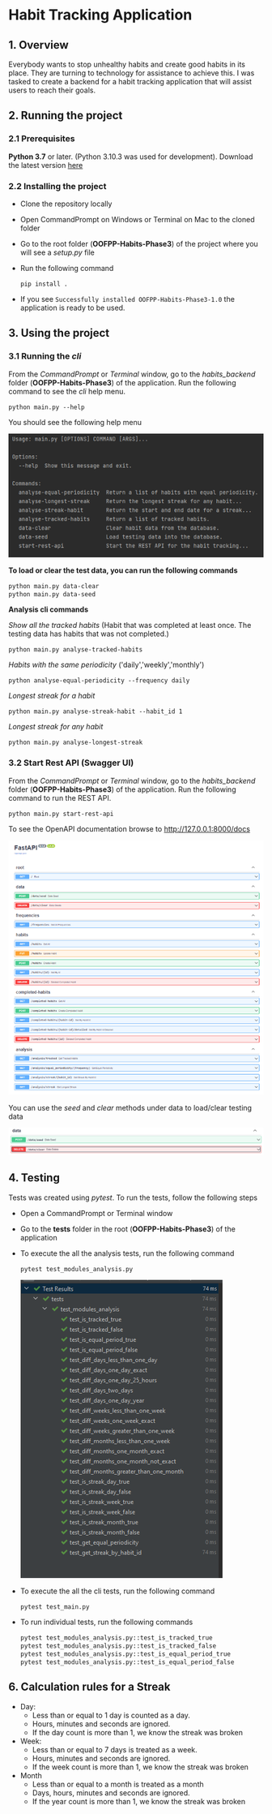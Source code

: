 # Habit Tracking Application

## 1. Overview

Everybody wants to stop unhealthy habits and create good habits in its place. They are turning to technology for assistance to achieve this. I was tasked to create a backend for a habit tracking application that will assist users to reach their goals.

## 2. Running the project

### 2.1 Prerequisites

**Python 3.7** or later. (Python 3.10.3 was used for development). Download the latest version [here](https://www.python.org/downloads/)

### 2.2 Installing the project

- Clone the repository locally
- Open CommandPrompt on Windows or Terminal on Mac to the cloned folder
- Go to the root folder (**OOFPP-Habits-Phase3**) of the project where you will see a _setup.py_ file
- Run the following command

  ```
  pip install .
  ```

- If you see `Successfully installed OOFPP-Habits-Phase3-1.0` the application is ready to be used.

## 3. Using the project

### 3.1 Running the _cli_

From the _CommandPrompt_ or _Terminal_ window, go to the _habits_backend_ folder (**OOFPP-Habits-Phase3**) of the application.
Run the following command to see the _cli_ help menu.

```
python main.py --help
```

You should see the following help menu

![Cli Menu](./resources/cli_help_menu.png)

**To load or clear the test data, you can run the following commands**

```
python main.py data-clear
python main.py data-seed
```

**Analysis cli commands**

_Show all the tracked habits_ (Habit that was completed at least once. The testing data has habits that was not completed.)

```
python main.py analyse-tracked-habits
```

_Habits with the same periodicity_ ('daily','weekly','monthly')

```
python analyse-equal-periodicity --frequency daily
```

_Longest streak for a habit_

```
python main.py analyse-streak-habit --habit_id 1
```

_Longest streak for any habit_

```
python main.py analyse-longest-streak
```

### 3.2 Start Rest API (Swagger UI)

From the _CommandPrompt_ or _Terminal_ window, go to the _habits_backend_ folder (**OOFPP-Habits-Phase3**) of the application.
Run the following command to run the REST API.

```
python main.py start-rest-api
```

To see the OpenAPI documentation browse to
http://127.0.0.1:8000/docs

![Swagger Documentation](./resources/swagger.png)

You can use the _seed_ and _clear_ methods under data to load/clear testing data

![Test Data](./resources/test_data.png)

## 4. Testing

Tests was created using _pytest_. To run the tests, follow the following steps

- Open a CommandPrompt or Terminal window
- Go to the **tests** folder in the root (**OOFPP-Habits-Phase3**) of the application
- To execute the all the analysis tests, run the following command

  ```
  pytest test_modules_analysis.py
  ```

  ![Passing Tests](./resources/test_passing.png)

- To execute the all the cli tests, run the following command

  ```
  pytest test_main.py
  ```

- To run individual tests, run the following commands
  ```
  pytest test_modules_analysis.py::test_is_tracked_true
  pytest test_modules_analysis.py::test_is_tracked_false
  pytest test_modules_analysis.py::test_is_equal_period_true
  pytest test_modules_analysis.py::test_is_equal_period_false
  ```

## 6. Calculation rules for a Streak

- Day:
  - Less than or equal to 1 day is counted as a day.
  - Hours, minutes and seconds are ignored.
  - If the day count is more than 1, we know the streak was broken
- Week:
  - Less than or equal to 7 days is treated as a week.
  - Hours, minutes and seconds are ignored.
  - If the week count is more than 1, we know the streak was broken
- Month
  - Less than or equal to a month is treated as a month
  - Days, hours, minutes and seconds are ignored.
  - If the year count is more than 1, we know the streak was broken
